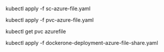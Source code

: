 kubectl apply -f sc-azure-file.yaml

kubectl apply -f pvc-azure-file.yaml

kubectl get pvc azurefile

kubectl apply -f dockerone-deployment-azure-file-share.yaml